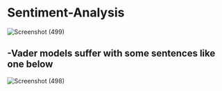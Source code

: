 # Sentiment-Analysis
![Screenshot (499)](https://github.com/animeshdebug7/Sentiment-Analysis-Vader/assets/66486050/3f27809c-b83b-4e63-8d0e-2331060c09b2)

## -Vader models suffer with some sentences like one below
![Screenshot (498)](https://github.com/animeshdebug7/Sentiment-Analysis-Vader/assets/66486050/18ad785b-4738-450a-aecc-820421b362fe)

